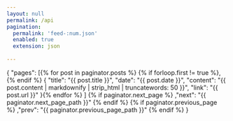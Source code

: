 ```yaml
---
layout: null
permalink: /api
pagination:
  permalink: 'feed-:num.json'
  enabled: true
  extension: json
  
---
```


{
  "pages": [{% for post in paginator.posts %}
    {% if forloop.first != true %},{% endif %}
    {
      "title": "{{ post.title }}",
      "date": "{{ post.date }}",
      "content": "{{ post.content | markdownify | strip_html | truncatewords: 50 }}",
      "link": "{{ post.url }}"
    }{% endfor %}
  ]
  {% if paginator.next_page %}
  ,"next": "{{ paginator.next_page_path }}"
  {% endif %}
  {% if paginator.previous_page %}
  ,"prev": "{{ paginator.previous_page_path }}"
  {% endif %}
}